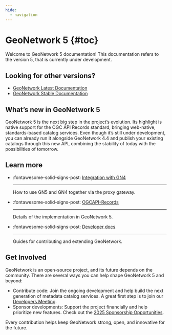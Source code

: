 ```yaml
---
hide:
  - navigation
---
```


# GeoNetwork 5  {#toc}

Welcome to GeoNetwork 5 documentation!  This documentation refers to the version 5, that is currently under development.

## Looking for other versions?  
- [GeoNetwork Latest Documentation](https://docs.geonetwork-opensource.org/4.4/)  
- [GeoNetwork Stable Documentation](https://docs.geonetwork-opensource.org/4.2/)  


## What’s new in GeoNetwork 5

GeoNetwork 5 is the next big step in the project’s evolution. Its highlight is native support for the OGC API Records standard, bringing web-native, standards-based catalog services. Even though it’s still under development, you can already run it alongside GeoNetwork 4.4 and publish your existing catalogs through this new API, combining the stability of today with the possibilities of tomorrow.

## Learn more

<div class="grid cards" markdown>

-   :fontawesome-solid-signs-post:   [Integration with GN4](GN4-Integration/index.md)

    ---

    How to use GN5 and GN4 together via the proxy gateway.
</div>

<div class="grid cards" markdown>

-   :fontawesome-solid-signs-post:   [OGCAPI-Records](OGCAPI-Records/index.md)

    ---

    Details of the implementation in GeoNetwork 5.
</div>

<div class="grid cards" markdown>

-   :fontawesome-solid-signs-post:   [Developer docs](Developer/index.md)

    ---

    Guides for contributing and extending GeoNetwork.
</div>

## Get Involved

GeoNetwork is an open-source project, and its future depends on the community. There are several ways you can help shape GeoNetwork 5 and beyond:

- Contribute code: Join the ongoing development and help build the next generation of metadata catalog services. A great first step is to join our [Developers Meeting](https://github.com/geonetwork/geonetwork/wiki/Meetings).
- Sponsor developments: Support the project financially and help prioritize new features. Check out the [2025 Sponsorship Opportunities](https://github.com/geonetwork/core-geonetwork/wiki/GeoNetwork-2025-Sponsorship-Opportunities).


Every contribution helps keep GeoNetwork strong, open, and innovative for the future.


